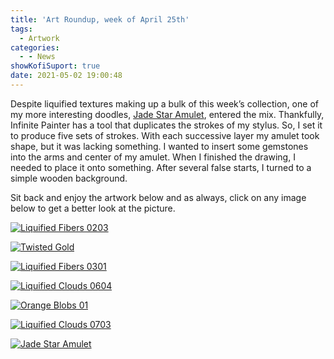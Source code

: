 ```yaml
---
title: 'Art Roundup, week of April 25th'
tags:
  - Artwork
categories:
  - - News
showKofiSuport: true
date: 2021-05-02 19:00:48
---
```


Despite liquified textures making up a bulk of this week’s collection, one of my more interesting doodles, [Jade Star Amulet](https://www.deviantart.com/stevenmeehan/art/Jade-Star-Amulet-877551711), entered the mix. Thankfully, Infinite Painter has a tool that duplicates the strokes of my stylus. So, I set it to produce five sets of strokes. With each successive layer my amulet took shape, but it was lacking something. I wanted to insert some gemstones into the arms and center of my amulet.<!-- more --> When I finished the drawing, I needed to place it onto something. After several false starts, I turned to a simple wooden background.

Sit back and enjoy the artwork below and as always, click on any image below to get a better look at the picture.

<div class="center">

[![Liquified Fibers 0203](https://images-wixmp-ed30a86b8c4ca887773594c2.wixmp.com/f/f99a6bf8-c5b7-48b6-ad1d-bbd9283918e7/deigyiy-9fb16b84-7671-4801-a7f3-839eb789190b.png/v1/fill/w_1600,h_1134,q_80,strp/liquified_fibers_0203_by_stevenmeehan_deigyiy-fullview.jpg?token=eyJ0eXAiOiJKV1QiLCJhbGciOiJIUzI1NiJ9.eyJzdWIiOiJ1cm46YXBwOiIsImlzcyI6InVybjphcHA6Iiwib2JqIjpbW3siaGVpZ2h0IjoiPD0xMTM0IiwicGF0aCI6IlwvZlwvZjk5YTZiZjgtYzViNy00OGI2LWFkMWQtYmJkOTI4MzkxOGU3XC9kZWlneWl5LTlmYjE2Yjg0LTc2NzEtNDgwMS1hN2YzLTgzOWViNzg5MTkwYi5wbmciLCJ3aWR0aCI6Ijw9MTYwMCJ9XV0sImF1ZCI6WyJ1cm46c2VydmljZTppbWFnZS5vcGVyYXRpb25zIl19.o2lP5jUk2XNCpKOQtLi324aa9_-sWg-Hf-wIViNxg-0 "Liquified Fibers 0203")](https://www.deviantart.com/stevenmeehan/art/Liquified-Fibers-0203-877550794)

</div>

<div class="center">

[![Twisted Gold](https://images-wixmp-ed30a86b8c4ca887773594c2.wixmp.com/f/f99a6bf8-c5b7-48b6-ad1d-bbd9283918e7/deigyr1-3cf7280f-18f1-4083-adb2-bdc4870333a7.png/v1/fill/w_1600,h_2259,q_80,strp/twisted_gold_by_stevenmeehan_deigyr1-fullview.jpg?token=eyJ0eXAiOiJKV1QiLCJhbGciOiJIUzI1NiJ9.eyJzdWIiOiJ1cm46YXBwOiIsImlzcyI6InVybjphcHA6Iiwib2JqIjpbW3siaGVpZ2h0IjoiPD0yMjU5IiwicGF0aCI6IlwvZlwvZjk5YTZiZjgtYzViNy00OGI2LWFkMWQtYmJkOTI4MzkxOGU3XC9kZWlneXIxLTNjZjcyODBmLTE4ZjEtNDA4My1hZGIyLWJkYzQ4NzAzMzNhNy5wbmciLCJ3aWR0aCI6Ijw9MTYwMCJ9XV0sImF1ZCI6WyJ1cm46c2VydmljZTppbWFnZS5vcGVyYXRpb25zIl19.3DldQ8sJMI_TFyZlPR9zUMSwX0pJ1rEWNd6O0hJLDTI "Twisted Gold")](https://www.deviantart.com/stevenmeehan/art/Twisted-Gold-877551085)

</div>

<div class="center">

[![Liquified Fibers 0301](https://images-wixmp-ed30a86b8c4ca887773594c2.wixmp.com/f/f99a6bf8-c5b7-48b6-ad1d-bbd9283918e7/deigyvs-0690db4a-8a8e-4ff9-ad86-44ddf4a9e68e.png/v1/fill/w_1600,h_1134,q_80,strp/liquified_fibers_0301_by_stevenmeehan_deigyvs-fullview.jpg?token=eyJ0eXAiOiJKV1QiLCJhbGciOiJIUzI1NiJ9.eyJzdWIiOiJ1cm46YXBwOiIsImlzcyI6InVybjphcHA6Iiwib2JqIjpbW3siaGVpZ2h0IjoiPD0xMTM0IiwicGF0aCI6IlwvZlwvZjk5YTZiZjgtYzViNy00OGI2LWFkMWQtYmJkOTI4MzkxOGU3XC9kZWlneXZzLTA2OTBkYjRhLThhOGUtNGZmOS1hZDg2LTQ0ZGRmNGE5ZTY4ZS5wbmciLCJ3aWR0aCI6Ijw9MTYwMCJ9XV0sImF1ZCI6WyJ1cm46c2VydmljZTppbWFnZS5vcGVyYXRpb25zIl19.KikxbIA6OiOBH00GFMolEtR2ZmjbMpBKRG-1Zv-eBcg "Liquified Fibers 0301")](https://www.deviantart.com/stevenmeehan/art/Liquified-Fibers-0301-877551256)

</div>

<div class="center">

[![Liquified Clouds 0604](https://images-wixmp-ed30a86b8c4ca887773594c2.wixmp.com/f/f99a6bf8-c5b7-48b6-ad1d-bbd9283918e7/deigyz3-16112fa6-4b9c-424d-acc8-65512cb9cc7c.png/v1/fill/w_1600,h_1134,q_80,strp/liquified_clouds_0604_by_stevenmeehan_deigyz3-fullview.jpg?token=eyJ0eXAiOiJKV1QiLCJhbGciOiJIUzI1NiJ9.eyJzdWIiOiJ1cm46YXBwOiIsImlzcyI6InVybjphcHA6Iiwib2JqIjpbW3siaGVpZ2h0IjoiPD0xMTM0IiwicGF0aCI6IlwvZlwvZjk5YTZiZjgtYzViNy00OGI2LWFkMWQtYmJkOTI4MzkxOGU3XC9kZWlneXozLTE2MTEyZmE2LTRiOWMtNDI0ZC1hY2M4LTY1NTEyY2I5Y2M3Yy5wbmciLCJ3aWR0aCI6Ijw9MTYwMCJ9XV0sImF1ZCI6WyJ1cm46c2VydmljZTppbWFnZS5vcGVyYXRpb25zIl19.pmjDn1p8y_T5PxMxIIYMJOzQS7NugdB7nXGWppJExhM "Liquified Clouds 0604")](https://www.deviantart.com/stevenmeehan/art/Liquified-Clouds-0604-877551375)

</div>

<div class="center">

[![Orange Blobs 01](https://images-wixmp-ed30a86b8c4ca887773594c2.wixmp.com/f/f99a6bf8-c5b7-48b6-ad1d-bbd9283918e7/deigz2l-9c4e6642-5e9c-4faf-b695-fb77917d0012.png/v1/fill/w_1600,h_1134,q_80,strp/orange_blobs_01_by_stevenmeehan_deigz2l-fullview.jpg?token=eyJ0eXAiOiJKV1QiLCJhbGciOiJIUzI1NiJ9.eyJzdWIiOiJ1cm46YXBwOjdlMGQxODg5ODIyNjQzNzNhNWYwZDQxNWVhMGQyNmUwIiwiaXNzIjoidXJuOmFwcDo3ZTBkMTg4OTgyMjY0MzczYTVmMGQ0MTVlYTBkMjZlMCIsIm9iaiI6W1t7ImhlaWdodCI6Ijw9MTEzNCIsInBhdGgiOiJcL2ZcL2Y5OWE2YmY4LWM1YjctNDhiNi1hZDFkLWJiZDkyODM5MThlN1wvZGVpZ3oybC05YzRlNjY0Mi01ZTljLTRmYWYtYjY5NS1mYjc3OTE3ZDAwMTIucG5nIiwid2lkdGgiOiI8PTE2MDAifV1dLCJhdWQiOlsidXJuOnNlcnZpY2U6aW1hZ2Uub3BlcmF0aW9ucyJdfQ.tfml_zozrpGptcGTtm--GaB0In8ZcJ8Jsq_fe8wL5EI "Orange Blobs 01")](https://www.deviantart.com/stevenmeehan/art/Orange-Blobs-01-877551501)

</div>

<div class="center">

[![Liquified Clouds 0703](https://images-wixmp-ed30a86b8c4ca887773594c2.wixmp.com/f/f99a6bf8-c5b7-48b6-ad1d-bbd9283918e7/deigz6k-64c8cc75-3679-4939-8dff-017c6fdebb14.png/v1/fill/w_1600,h_1134,q_80,strp/liquified_clouds_0703_by_stevenmeehan_deigz6k-fullview.jpg?token=eyJ0eXAiOiJKV1QiLCJhbGciOiJIUzI1NiJ9.eyJzdWIiOiJ1cm46YXBwOjdlMGQxODg5ODIyNjQzNzNhNWYwZDQxNWVhMGQyNmUwIiwiaXNzIjoidXJuOmFwcDo3ZTBkMTg4OTgyMjY0MzczYTVmMGQ0MTVlYTBkMjZlMCIsIm9iaiI6W1t7ImhlaWdodCI6Ijw9MTEzNCIsInBhdGgiOiJcL2ZcL2Y5OWE2YmY4LWM1YjctNDhiNi1hZDFkLWJiZDkyODM5MThlN1wvZGVpZ3o2ay02NGM4Y2M3NS0zNjc5LTQ5MzktOGRmZi0wMTdjNmZkZWJiMTQucG5nIiwid2lkdGgiOiI8PTE2MDAifV1dLCJhdWQiOlsidXJuOnNlcnZpY2U6aW1hZ2Uub3BlcmF0aW9ucyJdfQ.P7wSS1UQ1scCZ6wf8BdE9Z2QgbRvryrbgCz59gRlT_0 "Liquified Clouds 0703")](https://www.deviantart.com/stevenmeehan/art/Liquified-Clouds-0703-877551644)

</div>

<div class="center">

[![Jade Star Amulet](https://images-wixmp-ed30a86b8c4ca887773594c2.wixmp.com/f/f99a6bf8-c5b7-48b6-ad1d-bbd9283918e7/deigz8f-4ce932ce-5a63-493c-afcc-273e270c0e80.png/v1/fill/w_1600,h_1134,q_80,strp/jade_star_amulet_by_stevenmeehan_deigz8f-fullview.jpg?token=eyJ0eXAiOiJKV1QiLCJhbGciOiJIUzI1NiJ9.eyJzdWIiOiJ1cm46YXBwOjdlMGQxODg5ODIyNjQzNzNhNWYwZDQxNWVhMGQyNmUwIiwiaXNzIjoidXJuOmFwcDo3ZTBkMTg4OTgyMjY0MzczYTVmMGQ0MTVlYTBkMjZlMCIsIm9iaiI6W1t7ImhlaWdodCI6Ijw9MTEzNCIsInBhdGgiOiJcL2ZcL2Y5OWE2YmY4LWM1YjctNDhiNi1hZDFkLWJiZDkyODM5MThlN1wvZGVpZ3o4Zi00Y2U5MzJjZS01YTYzLTQ5M2MtYWZjYy0yNzNlMjcwYzBlODAucG5nIiwid2lkdGgiOiI8PTE2MDAifV1dLCJhdWQiOlsidXJuOnNlcnZpY2U6aW1hZ2Uub3BlcmF0aW9ucyJdfQ.t_YkdFi3hLYZNYtjQ6eac319QCQjBlS-QkyGD4oIBFA "Jade Star Amulet")](https://www.deviantart.com/stevenmeehan/art/Jade-Star-Amulet-877551711)

</div>